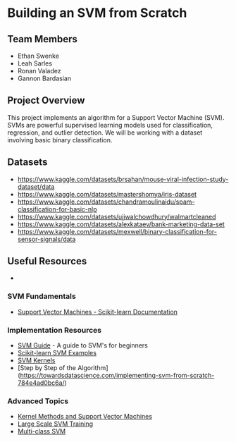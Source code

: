 # Building an SVM from Scratch

## Team Members
- Ethan Swenke
- Leah Sarles
- Ronan Valadez
- Gannon Bardasian

## Project Overview
This project implements an algorithm for a Support Vector Machine (SVM). SVMs are powerful supervised learning models used for classification, regression, and outlier detection. We will be working with a dataset involving basic binary classification.

## Datasets
- https://www.kaggle.com/datasets/brsahan/mouse-viral-infection-study-dataset/data
- https://www.kaggle.com/datasets/mastershomya/iris-dataset
- https://www.kaggle.com/datasets/chandramoulinaidu/spam-classification-for-basic-nlp
- https://www.kaggle.com/datasets/ujjwalchowdhury/walmartcleaned
- https://www.kaggle.com/datasets/alexkataev/bank-marketing-data-set
- https://www.kaggle.com/datasets/mexwell/binary-classification-for-sensor-signals/data

## Useful Resources
-

### SVM Fundamentals
- [Support Vector Machines - Scikit-learn Documentation](https://scikit-learn.org/stable/modules/svm.html)

### Implementation Resources
- [SVM Guide](https://www.csie.ntu.edu.tw/~cjlin/papers/guide/guide.pdf) - A guide to SVM's for beginners
- [Scikit-learn SVM Examples](https://scikit-learn.org/stable/auto_examples/svm/index.html)
- [SVM Kernels](https://data-flair.training/blogs/svm-kernel-functions/)
- [Step by Step of the Algorithm] (https://towardsdatascience.com/implementing-svm-from-scratch-784e4ad0bc6a/)

### Advanced Topics
- [Kernel Methods and Support Vector Machines](https://www.cs.cmu.edu/~epxing/Class/10701-08s/Lecture/lecture16.pdf)
- [Large Scale SVM Training](https://www.csie.ntu.edu.tw/~cjlin/papers/distributed_svm/distributed_svm.pdf)
- [Multi-class SVM](https://www.jmlr.org/papers/volume2/crammer01a/crammer01a.pdf)
